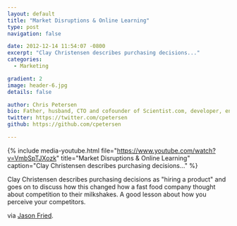 ```yaml
---
layout: default
title: "Market Disruptions & Online Learning"
type: post
navigation: false

date: 2012-12-14 11:54:07 -0800
excerpt: "Clay Christensen describes purchasing decisions..."
categories:
  - Marketing

gradient: 2
image: header-6.jpg
details: false

author: Chris Petersen
bio: Father, husband, CTO and cofounder of Scientist.com, developer, entrepreneur and technologist.
twitter: https://twitter.com/cpetersen
github: https://github.com/cpetersen

---
```


{% include media-youtube.html file="https://www.youtube.com/watch?v=VmbSpTJXozk" title="Market Disruptions & Online Learning" caption="Clay Christensen describes purchasing decisions..." %}

Clay Christensen describes purchasing decisions as "hiring a product" and goes on to discuss how this changed how a fast food company thought about competition to their milkshakes. A good lesson about how you perceive your competitors.

via  [Jason Fried](https://twitter.com/jasonfried/status/279638214829023232).
